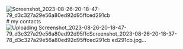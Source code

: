 ![Screenshot_2023-08-26-20-18-47-79_d3c327a29e56a80ed92d95ffced291cb](https://github.com/Omar-Muhammadd/my-contacts/assets/110769439/baffe5d9-9801-4934-afeb-083c07a08c81)# my contacts
![Uploading Screenshot_2023-08-26-20-18-47-79_d3c327a29e56a80ed92d95ffc![Screenshot_2023-08-26-20-18-37-78_d3c327a29e56a80ed92d95ffced291cb](https://github.com/Omar-Muhammadd/my-contacts/assets/110769439/add5e944-546d-4740-98a5-d7b3551bebb4)
ed291cb.jpg…]()
